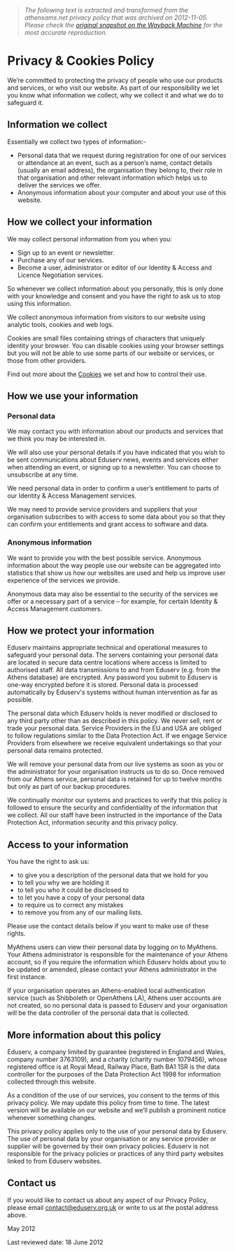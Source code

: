 > *The following text is extracted and transformed from the athensams.net privacy policy that was archived on 2012-11-05. Please check the [original snapshot on the Wayback Machine](https://web.archive.org/web/20121105133220id_/http%3A//www.eduserv.org.uk/legal/privacy-and-cookies) for the most accurate reproduction.*

# Privacy & Cookies Policy

We’re committed to protecting the privacy of people who use our products and services, or who visit our website. As part of our responsibility we let you know what information we collect, why we collect it and what we do to safeguard it.

## Information we collect

Essentially we collect two types of information:-

  * Personal data that we request during registration for one of our services or attendance at an event, such as a person’s name, contact details (usually an email address), the organisation they belong to, their role in that organisation and other relevant information which helps us to deliver the services we offer. 
  * Anonymous information about your computer and about your use of this website.



## How we collect your information

We may collect personal information from you when you: 

  * Sign up to an event or newsletter. 
  * Purchase any of our services. 
  * Become a user, administrator or editor of our Identity & Access and Licence Negotiation services. 



So whenever we collect information about you personally, this is only done with your knowledge and consent and you have the right to ask us to stop using this information.

We collect anonymous information from visitors to our website using analytic tools, cookies and web logs. 

Cookies are small files containing strings of characters that uniquely identity your browser. You can disable cookies using your browser settings but you will not be able to use some parts of our website or services, or those from other providers. 

Find out more about the [Cookies](https://web.archive.org/legal/privacy-and-cookies/cookies) we set and how to control their use. 

## How we use your information

### Personal data 

We may contact you with information about our products and services that we think you may be interested in. 

We will also use your personal details if you have indicated that you wish to be sent communications about Eduserv news, events and services either when attending an event, or signing up to a newsletter. You can choose to unsubscribe at any time. 

We need personal data in order to confirm a user’s entitlement to parts of our Identity & Access Management services. 

We may need to provide service providers and suppliers that your organisation subscribes to with access to some data about you so that they can confirm your entitlements and grant access to software and data. 

### Anonymous information

We want to provide you with the best possible service. Anonymous information about the way people use our website can be aggregated into statistics that show us how our websites are used and help us improve user experience of the services we provide.

Anonymous data may also be essential to the security of the services we offer or a necessary part of a service – for example, for certain Identity & Access Management customers. 

## How we protect your information

Eduserv maintains appropriate technical and operational measures to safeguard your personal data. The servers containing your personal data are located in secure data centre locations where access is limited to authorised staff. All data transmissions to and from Eduserv (e.g. from the Athens database) are encrypted. Any password you submit to Eduserv is one-way encrypted before it is stored. Personal data is processed automatically by Eduserv's systems without human intervention as far as possible. 

The personal data which Eduserv holds is never modified or disclosed to any third party other than as described in this policy. We never sell, rent or trade your personal data. Service Providers in the EU and USA are obliged to follow regulations similar to the Data Protection Act. If we engage Service Providers from elsewhere we receive equivalent undertakings so that your personal data remains protected. 

We will remove your personal data from our live systems as soon as you or the administrator for your organisation instructs us to do so. Once removed from our Athens service, personal data is retained for up to twelve months but only as part of our backup procedures. 

We continually monitor our systems and practices to verify that this policy is followed to ensure the security and confidentiality of the information that we collect. All our staff have been instructed in the importance of the Data Protection Act, information security and this privacy policy. 

## Access to your information

You have the right to ask us: 

  * to give you a description of the personal data that we hold for you 
  * to tell you why we are holding it 
  * to tell you who it could be disclosed to 
  * to let you have a copy of your personal data 
  * to require us to correct any mistakes 
  * to remove you from any of our mailing lists. 



Please use the contact details below if you want to make use of these rights. 

MyAthens users can view their personal data by logging on to MyAthens. Your Athens administrator is responsible for the maintenance of your Athens account, so if you require the information which Eduserv holds about you to be updated or amended, please contact your Athens administrator in the first instance. 

If your organisation operates an Athens-enabled local authentication service (such as Shibboleth or OpenAthens LA), Athens user accounts are not created, so no personal data is passed to Eduserv and your organisation will be the data controller of the personal data that is collected. 

## More information about this policy

Eduserv, a company limited by guarantee (registered in England and Wales, company number 3763109), and a charity (charity number 1079456), whose registered office is at Royal Mead, Railway Place, Bath BA1 1SR is the data controller for the purposes of the Data Protection Act 1998 for information collected through this website. 

As a condition of the use of our services, you consent to the terms of this privacy policy. We may update this policy from time to time. The latest version will be available on our website and we’ll publish a prominent notice whenever something changes. 

This privacy policy applies only to the use of your personal data by Eduserv. The use of personal data by your organisation or any service provider or supplier will be governed by their own privacy policies. Eduserv is not responsible for the privacy policies or practices of any third party websites linked to from Eduserv websites. 

## Contact us 

If you would like to contact us about any aspect of our Privacy Policy, please email [contact@eduserv.org.uk](mailto:contact@eduserv.org.uk) or write to us at the postal address above. 

May 2012 

Last reviewed date: 18 June 2012
